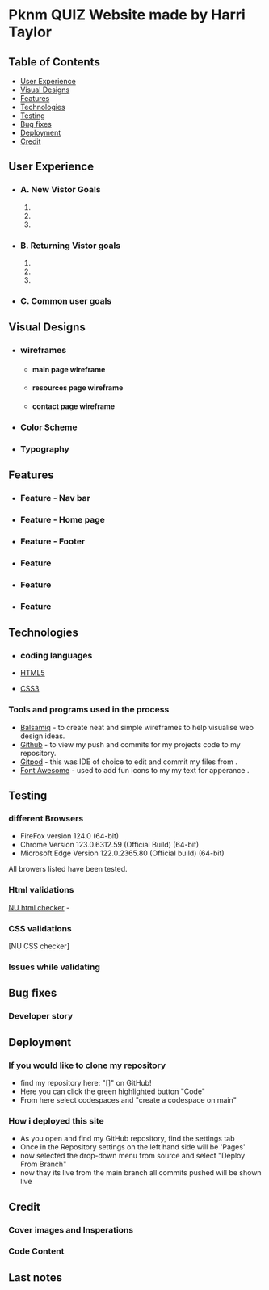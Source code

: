 # Pknm QUIZ Website made by Harri Taylor



## Table of Contents

* [User Experience](#user-experience)
* [Visual Designs](#visual-design)
* [Features](#features)
* [Technologies](#technologies)
* [Testing](#testing)
* [Bug fixes](#Bug-Issues)
* [Deployment](#deployment)
* [Credit](#credit)

## User Experience

  - ### A. New Vistor Goals
    1.
    2.
    3.

  - ### B. Returning Vistor goals 
    1.
    2.
    3.

  - ### C. Common user goals 


## Visual Designs

- ### wireframes

  - #### main page wireframe

  - #### resources page wireframe

  - #### contact page wireframe

- ### Color Scheme

- ### Typography
   

## Features

 - ### Feature - Nav bar


 - ### Feature - Home page


 - ### Feature - Footer


 - ### Feature 


 - ### Feature


 - ### Feature


## Technologies

- ### coding languages

- [HTML5](https://en.wikipedia.org/wiki/HTML)
- [CSS3](https://en.wikipedia.org/wiki/CSS)

### Tools and programs used in the process

- [Balsamiq](https://balsamiq.com/) - to create neat and simple wireframes to help visualise web design ideas.
- [Github](https://github.com/) - to view my push and commits for my projects code to my repository.
- [Gitpod](https://www.gitpod.io/) - this was IDE of choice to edit and commit my files from .
- [Font Awesome](https://fontawesome.com/) - used to add fun icons to my my text for apperance .


## Testing 

### different Browsers

- FireFox version 124.0 (64-bit)
- Chrome Version 123.0.6312.59 (Official Build) (64-bit)
- Microsoft Edge Version 122.0.2365.80 (Official build) (64-bit)

All browers listed have been tested.

### Html validations

[NU html checker](https://validator.w3.org/nu/) - 


### CSS validations

[NU CSS checker]

### Issues while validating

## Bug fixes 

### Developer story

## Deployment

### If you would like to clone my repository

- find my repository here: "[]" on GitHub!
- Here you can click the green highlighted button "Code"
- From here select codespaces and "create a codespace on main"

### How i deployed this site 

- As you open and find my GitHub repository, find the settings tab
- Once in the Repository settings on the left hand side will be 'Pages'
- now selected the drop-down menu from source and select "Deploy From Branch"
- now thay its live from the main branch all commits pushed will be shown live

## Credit 

### Cover images and Insperations

### Code Content

## Last notes


